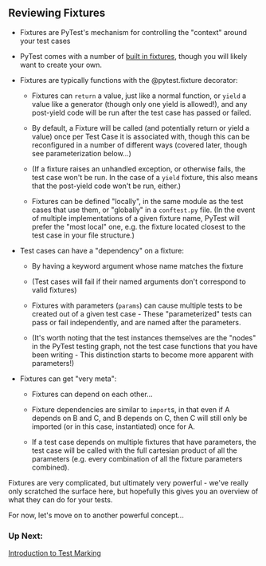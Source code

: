 ## Reviewing Fixtures

* Fixtures are PyTest's mechanism for controlling the "context" around your test cases

* PyTest comes with a number of [built in fixtures](https://docs.pytest.org/en/latest/reference.html#fixtures), though you will likely want to create your own.

* Fixtures are typically functions with the @pytest.fixture decorator:

    * Fixtures can `return` a value, just like a normal function, or `yield` a value like a generator (though only one yield is allowed!), and any post-yield code will be run after the test case has passed or failed.

    * By default, a Fixture will be called (and potentially return or yield a value) once per Test Case it is associated with, though this can be reconfigured in a number of different ways (covered later, though see parameterization below...)

    * (If a fixture raises an unhandled exception, or otherwise fails, the test case won't be run. In the case of a `yield` fixture, this also means that the post-yield code won't be run, either.)

    * Fixtures can be defined "locally", in the same module as the test cases that use them, or "globally" in a `conftest.py` file. (In the event of multiple implementations of a given fixture name, PyTest will prefer the "most local" one, e.g. the fixture located closest to the test case in your file structure.)

* Test cases can have a "dependency" on a fixture:

    * By having a keyword argument whose name matches the fixture

    * (Test cases will fail if their named arguments don't correspond to valid fixtures)

    * Fixtures with parameters (`params`) can cause multiple tests to be created out of a given test case - These "parameterized" tests can pass or fail independently, and are named after the parameters.

    * (It's worth noting that the test instances themselves are the "nodes" in the PyTest testing graph, not the test case functions that you have been writing - This distinction starts to become more apparent with parameters!)

* Fixtures can get "very meta":

    * Fixtures can depend on each other...

    * Fixture dependencies are similar to `import`s, in that even if A depends on B and C, and B depends on C, then C will still only be imported (or in this case, instantiated) once for A.

    * If a test case depends on multiple fixtures that have parameters, the test case will be called with the full cartesian product of all the parameters (e.g. every combination of all the fixture parameters combined).

Fixtures are very complicated, but ultimately very powerful - we've really only scratched the surface here, but hopefully this gives you an overview of what they can do for your tests.

For now, let's move on to another powerful concept...

### Up Next:

[Introduction to Test Marking](https://github.com/pluralsight/intro-to-pytest/blob/master/tutorials/13_intro_to_test_marking.md)